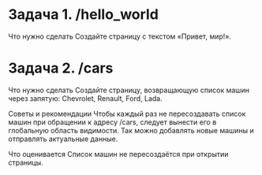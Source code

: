 # Задача 1. /hello_world
Что нужно сделать
Создайте страницу с текстом «Привет, мир!».

# Задача 2. /cars
Что нужно сделать
Создайте страницу, возвращающую список машин через запятую: Chevrolet, Renault, Ford, Lada.

Советы и рекомендации
Чтобы каждый раз не пересоздавать список машин при обращении к адресу /cars, следует вынести его в глобальную область видимости. Так можно добавлять новые машины и отправлять актуальные данные.

Что оценивается
Список машин не пересоздаётся при открытии страницы.